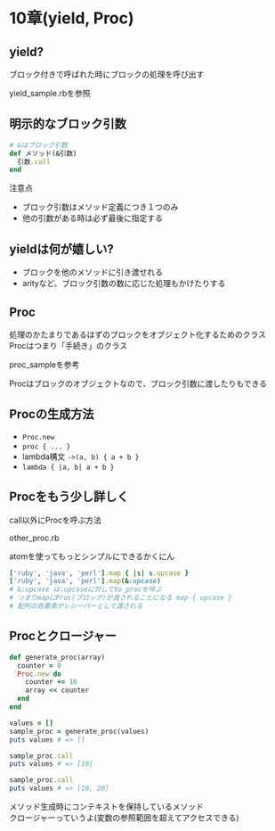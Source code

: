 # 10章(yield, Proc)

## yield?

ブロック付きで呼ばれた時にブロックの処理を呼び出す

yield_sample.rbを参照

## 明示的なブロック引数

```Ruby
# &はブロック引数
def メソッド(&引数)
  引数.call
end
```

注意点

* ブロック引数はメソッド定義につき１つのみ
* 他の引数がある時は必ず最後に指定する

## yieldは何が嬉しい?

* ブロックを他のメソッドに引き渡せれる
* arityなど、ブロック引数の数に応じた処理もかけたりする

## Proc

処理のかたまりであるはずのブロックをオブジェクト化するためのクラス  
Procはつまり「手続き」のクラス

proc_sampleを参考

Procはブロックのオブジェクトなので、ブロック引数に渡したりもできる

## Procの生成方法

* `Proc.new`
* `proc { ... }`
* lambda構文 `->(a, b) { a + b }`
* `lambda { |a, b| a + b }`

## Procをもう少し詳しく

call以外にProcを呼ぶ方法

other_proc.rb

atomを使ってもっとシンプルにできるかくにん

```ruby
['ruby', 'java', 'perl'].map { |s| s.upcase }
['ruby', 'java', 'perl'].map(&:upcase)
# &:upcase は:upcaseに対してto_procを呼ぶ
# つまりmapにProc(ブロック)が渡されることになる map { upcase }
# 配列の各要素がレシーバーとして渡される 
```

## Procとクロージャー

```ruby
def generate_proc(array)
  counter = 0
  Proc.new do
    counter += 10
    array << counter
  end
end

values = []
sample_proc = generate_proc(values)
puts values # => []

sample_proc.call
puts values # => [10]

sample_proc.call
puts values # => [10, 20]
```

メソッド生成時にコンテキストを保持しているメソッド  
クロージャーっていうよ(変数の参照範囲を超えてアクセスできる)




